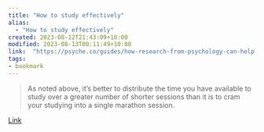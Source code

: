 ```yaml
---
title: "How to study effectively"
alias:
  - "How to study effectively"
created: 2023-08-12T21:43:09+10:00
modified: 2023-08-13T00:11:49+10:00
link:  "https://psyche.co/guides/how-research-from-psychology-can-help-you-study-effectively"
tags:
- bookmark
---
```


> As noted above, it’s better to distribute the time you have available to study over a greater number of shorter sessions than it is to cram your studying into a single marathon session.

[Link](https://psyche.co/guides/how-research-from-psychology-can-help-you-study-effectively)
